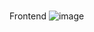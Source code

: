 # 
Frontend
![image](https://user-images.githubusercontent.com/66495366/163177175-38c0aa7d-5701-4753-a5b2-6bc47ded0ce3.png)
